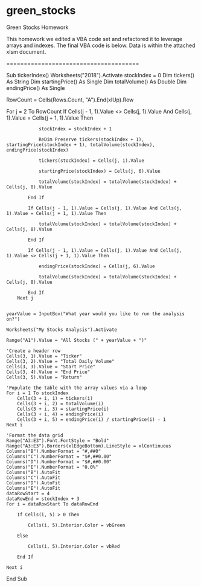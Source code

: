 # green_stocks
Green Stocks Homework

This homework we edited a VBA code set and refactored it to leverage arrays and indexes.  The final VBA code is below.  Data is within the attached xlsm document.

======================================

Sub tickerIndex()
Worksheets("2018").Activate
stockIndex = 0
Dim tickers() As String
Dim startingPrice() As Single
Dim totalVolume() As Double
Dim endingPrice() As Single

RowCount = Cells(Rows.Count, "A").End(xlUp).Row

For j = 2 To RowCount
        If Cells(j - 1, 1).Value <> Cells(j, 1).Value And Cells(j, 1).Value = Cells(j + 1, 1).Value Then
                
                stockIndex = stockIndex + 1
                
                ReDim Preserve tickers(stockIndex + 1), startingPrice(stockIndex + 1), totalVolume(stockIndex), endingPrice(stockIndex)
                
                tickers(stockIndex) = Cells(j, 1).Value
                
                startingPrice(stockIndex) = Cells(j, 6).Value
                
                totalVolume(stockIndex) = totalVolume(stockIndex) + Cells(j, 8).Value
            
            End If
            
            If Cells(j - 1, 1).Value = Cells(j, 1).Value And Cells(j, 1).Value = Cells(j + 1, 1).Value Then
                
                totalVolume(stockIndex) = totalVolume(stockIndex) + Cells(j, 8).Value
            
            End If
            
            If Cells(j - 1, 1).Value = Cells(j, 1).Value And Cells(j, 1).Value <> Cells(j + 1, 1).Value Then
                
                endingPrice(stockIndex) = Cells(j, 6).Value
                
                totalVolume(stockIndex) = totalVolume(stockIndex) + Cells(j, 8).Value
            
            End If
        Next j
     

    yearValue = InputBox("What year would you like to run the analysis on?")

    Worksheets("My Stocks Analysis").Activate

    Range("A1").Value = "All Stocks (" + yearValue + ")"

    'Create a header row
    Cells(3, 1).Value = "Ticker"
    Cells(3, 2).Value = "Total Daily Volume"
    Cells(3, 3).Value = "Start Price"
    Cells(3, 4).Value = "End Price"
    Cells(3, 5).Value = "Return"
    
    'Populate the table with the array values via a loop
    For i = 1 To stockIndex
        Cells(3 + i, 1) = tickers(i)
        Cells(3 + i, 2) = totalVolume(i)
        Cells(3 + i, 3) = startingPrice(i)
        Cells(3 + i, 4) = endingPrice(i)
        Cells(3 + i, 5) = endingPrice(i) / startingPrice(i) - 1
    Next i

    'Format the data grid
    Range("A3:E3").Font.FontStyle = "Bold"
    Range("A3:E3").Borders(xlEdgeBottom).LineStyle = xlContinuous
    Columns("B").NumberFormat = "#,##0"
    Columns("C").NumberFormat = "$#,##0.00"
    Columns("D").NumberFormat = "$#,##0.00"
    Columns("E").NumberFormat = "0.0%"
    Columns("B").AutoFit
    Columns("C").AutoFit
    Columns("D").AutoFit
    Columns("E").AutoFit
    dataRowStart = 4
    dataRowEnd = stockIndex + 3
    For i = dataRowStart To dataRowEnd

        If Cells(i, 5) > 0 Then

            Cells(i, 5).Interior.Color = vbGreen

        Else

            Cells(i, 5).Interior.Color = vbRed

        End If

    Next i

End Sub


